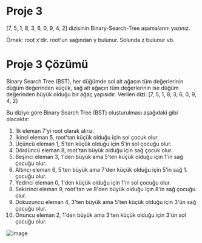 # Proje 3
[7, 5, 1, 8, 3, 6, 0, 9, 4, 2] dizisinin Binary-Search-Tree aşamalarını yazınız.

Örnek: root x'dir. root'un sağından y bulunur. Solunda z bulunur vb.


# Proje 3 Çözümü
Binary Search Tree (BST), her düğümde sol alt ağacın tüm değerlerinin düğüm değerinden küçük, sağ alt ağacın tüm değerlerinin ise düğüm değerinden büyük olduğu bir ağaç yapısıdır.
Verilen dizi: [7, 5, 1, 8, 3, 6, 0, 9, 4, 2]

Bu diziye göre Binary Search Tree (BST) oluşturulması aşağıdaki gibi olacaktır:

1. İlk eleman 7'yi root olarak alırız.
2. İkinci eleman 5, root'tan küçük olduğu için sol çocuk olur.
3. Üçüncü eleman 1, 5'ten küçük olduğu için 5'in sol çocuğu olur.
4. Dördüncü eleman 8, root'tan büyük olduğu için sağ çocuk olur.
5. Beşinci eleman 3, 1'den büyük ama 5'ten küçük olduğu için 1'in sağ çocuğu olur.
6. Altıncı eleman 6, 5'ten büyük ama 7'den küçük olduğu için 5'in sağ 1. çocuğu olur.
7. Yedinci eleman 0, 1'den küçük olduğu için 1'in sol çocuğu olur.
8. Sekizinci eleman 9, root'tan ve 8'den büyük olduğu için 8'in sağ çocuğu olur.
9. Dokuzuncu eleman 4, 3'ten büyük ama 5'ten küçük olduğu için 3'ün sağ çocuğu olur.
10. Onuncu eleman 2, 1'den büyük ama 3'ten küçük olduğu için 3'ün sol çocuğu olur.

![image](https://github.com/elifbeyzatok00/Kodluyoruz/assets/102792446/067546b9-2a51-4348-be1e-5ece705ba31a)
